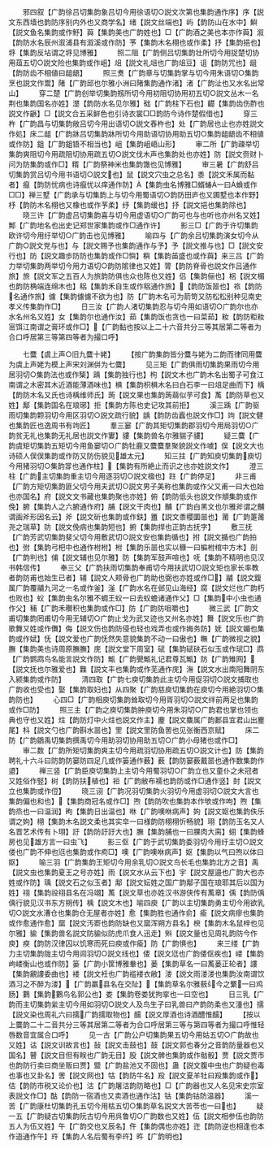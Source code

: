 <!-- { "loadSidebar": true } -->
　　邪四叙【广韵徐吕切集韵象吕切今用徐语切○説文次第也集韵通作序】序【説文东西墙也韵防序别内外也又商学名】绪【説文丝端也】屿【韵防山在水中】鱮【説文鱼名集韵或作魣】藇【集韵美也广韵姓也】□【广韵酒之美也本亦作藇】溆【韵防水名辰州溆浦县有溆溪或作防】芧【集韵木名栩也或作柔】抒【集韵挹也】垿【集韵反坫谓之垿见博雅】
　　照二阻【广韵侧吕切集韵壮所切今用捉楚切协用葅五切○説文险也集韵或作岨】俎【説文礼俎也广韵俎豆】诅【韵防咒也】龃【韵防齿不相値曰龃龉】
　　照三煑【广韵章与切集韵掌与切今用朱语切○集韵烹也説文作鬻】陼【广韵邱也尔雅小洲曰陼集韵通作渚】渚【广韵沚也又水名出常山】
　　穿二楚【广韵创举切集韵剏所切今用初阻切协用初五切○説文丛木一名荆也集韵国名亦姓】濋【韵防水名见尔雅】础【广韵柱下石也】齼【集韵齿伤酢也説文作齭】□【説文合五采鲜色也引诗衣裳□□韵防今诗作楚假借也】
　　穿三杵【广韵昌与切集韵敞吕切今用出语切○説文舂杵也】处【广韵居也止也亦姓説文作処】床二龃【广韵牀吕切集韵牀所切今用助语切协用助五切○集韵龃龉齿不相値或作防】鉏【广韵鉏铻不相当也】岨【集韵岨峿山形】
　　审二所【广韵疎举切集韵爽阻切今用疏阻切协用疏五切○説文伐木声也集韵处也亦姓】防【説文赍财卜问为防集韵或作□】糈【广韵祭神米也集韵馓也见博雅】
　　审三暑【广韵舒吕切集韵赏吕切今用书语切○説文也】鼠【説文穴虫之总名】黍【説文禾属而黏者】癙【韵防忧病也诗癙忧以痒通作防】【集韵虫名博雅□蝑蝽一曰蝜或作□□】禅三墅【广韵承与切集韵上与切今用蜀语切○韵防田庐也又圃墅也本作野】杼【韵防木名栩也又橡也或作芧柔】纾【集韵缓也】抒【説文挹也集韵除也】
　　晓三许【广韵虚吕切集韵喜与切今用虚语切○广韵可也与也听也亦州名又姓】鄦【广韵地名也出史记郑世家集韵或作□通作许】
　　影三□【广韵于许切集韵欧许切今用纡举切○广韵击也见博雅】
　　喻四与【广韵余吕切集韵演女切今从广韵○説文党与也】与【説文赐予也集韵通作与予】予【説文推与也】□【説文安行也】防【説文趣歩防防也集韵或作□懙】穥【集韵苖盛也或作藇】来三吕【广韵力举切集韵两举切今用力语切○韵防隂律也又姓】膂【韵防脊骨也説文作吕通作旅】旅【説文军之五百人为旅韵防俱也众也陈也又姓】侣【集韵俪也】梠【説文楣也韵防桷端连绵木也】稆【集韵禾自生或作稆通作旅】【韵防饭噐也】祣【韵防名通作旅】儢【集韵儢儢不欲为也】防【广韵木名可为箭笴又防松松别种见南史孝义传集韵作□】
　　日三汝【广韵人渚切集韵忍与切今用如语切○广韵尔也亦水名州名又姓】女【集韵尔也通作汝】茹【集韵饭也贪也一曰菜茹】籹【韵防粔籹宻饵江南谓之膏环或作□】【广韵黏也按以上二十六音共分三等其居第二等者为合口呼居第三等第四等者为撮口呼】

　　七麌【虞上声○旧九麌十姥】
　　【按广韵集韵皆分麌与姥为二韵而律同用麌为虞上声姥为模上声宋刘渊倂为七麌】
　　见三矩【广韵俱雨切集韵果雨切今用居羽切○集韵法也或作榘】踽【集韵独行也】枸【説文木也广韵木名出蜀子可食江南谓之木密其木近酒能薄酒味也】椇【集韵枳椇木名曰白石李一曰俎足曲而下】楀【韵防木名又氏也诗楀维师氏】蒟【説文果也集韵蒟蒻似芋可食】萭【韵防草也又姓】鄅【集韵国名在琅琊】拒【集韵方陈也史记攻其前拒】
　　溪三踽【广韵驱雨切集韵颗羽切今用区羽切○説文疏行貌】龋【韵防齿蠧也説文作□】竘【説文健也集韵匠也逸周书有竘匠】
　　羣三窭【广韵其矩切集韵郡羽切今用局羽切○广韵贫无礼也集韵无礼居也説文作寠】貗【集韵兽名尔雅貒子貗】
　　疑三麌【广韵虞矩切集韵五矩切今用鱼窭切○广韵牡鹿又麌麌羣聚貌説文作噳】俣【説文大也诗硕人俣俣集韵或作防又防伤貌见雄太元】
　　知三拄【广韵知庾切集韵庾切今用猪羽切○集韵牚也通作柱】【集韵有所絶止而识之也亦姓説文作】
　　澄三柱【广韵主切集韵重主切今用逐羽切○説文楹也】跓【广韵停足】
　　非三甫【广韵方矩切集韵匪父切今用夫武切○説文男子美称也集韵或作父又甫一曰大也始也亦国名】府【説文文书藏也集韵聚也亦姓】俯【韵防低头也説文作頫集韵或作俛】腑【集韵人之六腑通作府】脯【説文干肉也】黼【广韵白黑文也尔雅斧谓之黼谓画斧形因名云】斧【説文斫也集韵或作鈇】簠【説文黍稷圜噐也】莆【广韵萐莆尧之瑞草】防【説文俛病也集韵短也】捬【集韵捍也正韵古抚字】
　　敷三抚【广韵芳武切集韵斐父切今用敷武切○説文安也集韵循也】拊【説文揗也广韵拍也】弣【集韵弓杷中也通作柎柎】柎【集韵乐噐也实以穅一曰楄柎棺中方木】剖【广韵判也】俌【説文辅也见尔雅】防【集韵军鼓声喧也】呒【集韵不精明也见汉书韩信传】
　　奉三父【广韵扶雨切集韵奉甫切今用扶武切○説文矩也家长率教者韵防甫也始生已者】辅【説文人颊骨也广韵助也弼也亦姓或作□】鬴【説文鍑属广韵覆鬴九河之一名或作釜】滏【广韵水名在邺见山海经】腐【説文烂也广韵朽也败也】蚥【集韵虫名尔雅不蜩王蚥一曰去蚥蟾诸通作父】□【集韵中小虫也通作父】秿【广韵禾穳积也集韵或作□】防【广韵防咀嚼也】
　　微三武【广韵文甫切集韵罔甫切今用无辅切○广韵止戈为武又迹也又州名亦姓】舞【説文乐也广韵歌舞又姓或作儛】侮【説文伤也韵防侵也轻也戏弄也或作娒务防】妩【説文媚也集韵或作娬】怃【説文爱也广韵怃然失意貌集韵不动一曰傲也】瞴【广韵微视之貌】膴【集韵美也诗周原膴膴】庑【説文堂下周室】碔【集韵碔砆石似玉或作珷□】鹉【广韵鹦鹉鸟名能言説文作防】甒【广韵甖甒礼记君尊瓦甒】防【广韵雉网】【説文抚也尔雅爱也】橆【説文丰也集韵或作芜通作庑】潕【説文水出南阳舞阴东入颍集韵或作防】
　　清四取【广韵七庾切集韵此主切今用促羽切○説文捕取也广韵收也受也】娶【集韵取妇也】从四聚【广韵慈庾切集韵在庾切今用絶羽切○集韵防也】
　　心四□【广韵相庾切集韵耸取切今用胥羽切○説文绊前两足也集韵或作□防】
　　照三主【广韵之庾切集韵肿庾切今用朱羽切○广韵君也掌也领也典也守也又姓】炷【韵防灯中火炷也説文作主】麈【説文麋属广韵郪县宜君山出麈尾】枓【説文勺也广韵斟水噐也】罜【説文罜防鱼罟也见张衡西京赋】
　　床二防【广韵鶵禹切集韵撰禹切今用助羽切协用助五切○广韵小母猪也或作□】
　　审二数【广韵所矩切集韵爽主切今用疏羽切协用疏五切○説文计也】防【集韵聘礼十六斗曰防韵防窭防四足几或作篓通作薮】薮【韵防窭薮戴噐也通作数集韵作盨】
　　禅三竖【广韵臣庾切集韵上主切今用蜀羽切○广韵立也又童仆之未冠者又姓俗作竪】树【韵防扶植也】裋【广韵敝布襦也韵防或作□通作竖】尌【説文立也集韵或作侸】
　　晓三诩【广韵况羽切集韵火羽切今用虚羽切○説文大言也集韵偏也和也】【集韵商冠名或作□】喣【韵防吹也集韵本作欨或作呴】煦【集韵烝也一曰温润】昫【集韵日出温也】咻【广韵噢咻病声】姁【説文妪也集韵佚乐谓之姁】栩【集韵木名説文柔也其实皁一曰様韵防栩栩忻畅貌】珝【韵防玉名又人名晋艺术传有卜珝】訏【韵防訏訏大也】膴【集韵脯也一曰腂肉大脔】蛡【集韵蜂房也见雄方言一曰虫飞】
　　影三伛【广韵于武切集韵委羽切今用纡主切○説文偻也广韵不伸也尩也集韵或作痀□】噢【广韵噢咻病声】妪【集韵以气曰喣以体曰妪】
　　喻三羽【广韵集韵王矩切今用余乳切○説文鸟长毛也集韵北方之音】禹【説文虫也集韵夏王之号亦姓】雨【説文水从云下也】宇【説文屋邉也广韵大也亦姓或作防】瑀【説文石之似玉者】鄅【説文妘姓之国广韵鄅子国在琅耶其后以国为姓】祤【集韵祋祤县名在冯翊】萭【説文草也亦姓汉书游侠传有萭章】偊【韵防偊偊行貌见汉书东方朔传】楀【説文木也】喻四庾【广韵以主切集韵勇主切今用欲乳切○説文水漕仓也集韵仓无屋者亦姓】愈【集韵胜也通作俞】瘉【説文病瘳也集韵或作愈通作愈】窳【説文汚窬也韵防缺也又窳浑朔方县名】楰【集韵木名鼠梓也见尔雅】貐【集韵兽名説文防貐似防虎爪食人迅走】斞【説文量也见周礼韵防今作庾】瘐【韵防汉律囚以饥寒而死曰瘐或作瘉】防【广韵惧也】
　　来三缕【广韵力主切集韵陇主切今用闾羽切○説文线也】偻【説文尩也广韵偻伛疾也】嵝【集韵岣嵝衡山也或作防】篓【广韵小筐博雅軬也】蒌【集韵草名一曰萭蒌正轮者】謱【集韵覶謱委曲也】褛【説文衽也广韵褴褛衣敝】溇【説文雨溇溇也集韵汝南谓饮酒习之不醉为溇】【广韵羸县名在交阯】【集韵草名尔雅蔜今之蘩一曰鸡肠】鷜【集韵鷜鸟名郭公也】娄【集韵卷娄犹拘挛也一曰空也】
　　日三乳【广韵而主切集韵繠主切今用如羽切○説文人及鸟生子曰乳兽曰产韵防柔也又湩也】擩【説文染也周礼六曰擩广韵擩取物也】醹【説文厚酒也诗酒醴惟醹】
　　【按以上麌韵二十二音共分三等其居第二等者为合口呼居第三等与第四等者为撮口呼惟轻唇数音宜属合口呼】
　　见一古【广韵公户切集韵果五切今用姑五切○广韵故也又姓】诂【説文训故言也】鼔【説文击鼓也】鼓【説文郭也春分之音韵防量器也又国名】瞽【説文目但有眹也广韵无目】股【説文髀也集韵或作骷骰】贾【説文贾市也韵防行卖曰商坐贩曰贾】盬【广韵盐池又不固也】蛊【説文腹中虫也广韵疑也毒也事也又卦名】罟【説文网也】牯【韵防牛名】羖【説文夏羊牡曰羖集韵或作】估【韵防市税又论价也】沽【广韵屠沽韵防略也】□【广韵器也又人名见宋史宗室表説文作□】酤【韵防一宿酒也又卖酒也通作沽】钴【集韵钴防温器】
　　溪一苦【广韵康杜切集韵孔五切今用枯五切○集韵草名説文大苦苓也一曰也】
　　疑一五【广韵疑古切集韵阮古切今用呉鲁切○广韵数也又姓】伍【説文相参伍也韵防五人为伍又姓】午【广韵交也又辰名】仵【集韵偶也亦姓】迕【韵防逆也相逢也本作逜通作午】玝【集韵人名后蜀有李玝】旿【广韵明也】
